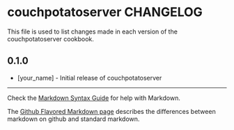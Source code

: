 couchpotatoserver CHANGELOG
===========================

This file is used to list changes made in each version of the couchpotatoserver cookbook.

0.1.0
-----
- [your_name] - Initial release of couchpotatoserver

- - -
Check the [Markdown Syntax Guide](http://daringfireball.net/projects/markdown/syntax) for help with Markdown.

The [Github Flavored Markdown page](http://github.github.com/github-flavored-markdown/) describes the differences between markdown on github and standard markdown.
